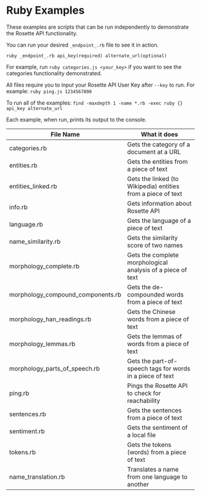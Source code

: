 Ruby Examples
============

These examples are scripts that can be run independently to demonstrate the Rosette API functionality.

You can run your desired `_endpoint_.rb` file to see it in action.

`ruby _endpoint_.rb api_key(required) alternate_url(optional)`

For example, run `ruby categories.js <your_key>` if you want to see the categories
functionality demonstrated.

All files require you to input your Rosette API User Key after `--key` to run.
For example: `ruby ping.js 1234567890`  

To run all of the examples:
`find -maxdepth 1 -name *.rb -exec ruby {} api_key alternate_url`

Each example, when run, prints its output to the console.

| File Name                     | What it does                                          | 
| -------------                 |-------------                                        |
| categories.rb                    | Gets the category of a document at a URL              | 
| entities.rb                      | Gets the entities from a piece of text                | 
| entities_linked.rb               | Gets the linked (to Wikipedia) entities from a piece of text |
| info.rb                          | Gets information about Rosette API                    | 
| language.rb                      | Gets the language of a piece of text                  | 
| name_similarity.rb                  | Gets the similarity score of two names                |
| morphology_complete.rb               | Gets the complete morphological analysis of a piece of text| 
| morphology_compound_components.rb    | Gets the de-compounded words from a piece of text     |
| morphology_han_readings.rb           | Gets the Chinese words from a piece of text           |
| morphology_lemmas.rb                 | Gets the lemmas of words from a piece of text         | 
| morphology_parts_of_speech.rb        | Gets the part-of-speech tags for words in a piece of text |
| ping.rb                          | Pings the Rosette API to check for reachability       | 
| sentences.rb                     | Gets the sentences from a piece of text               |
| sentiment.rb                     | Gets the sentiment of a local file                    | 
| tokens.rb                        | Gets the tokens (words) from a piece of text          | 
| name_translation.rb               | Translates a name from one language to another        |
